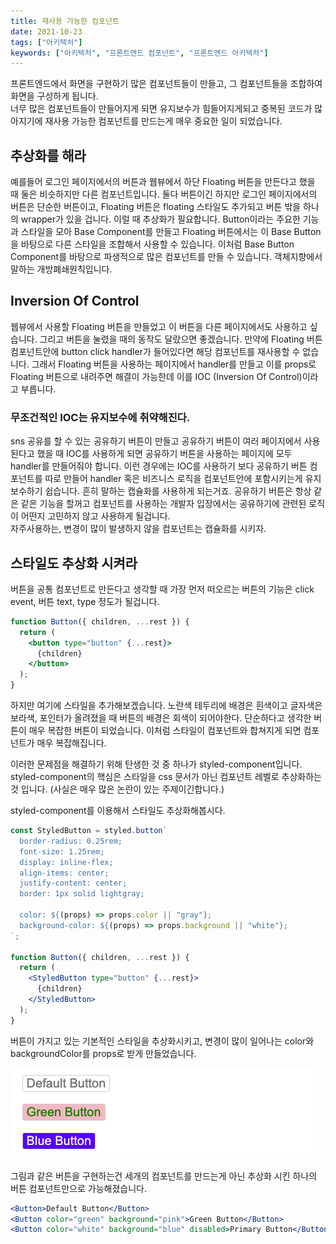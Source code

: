 ```yaml
---
title: 재사용 가능한 컴포넌트
date: 2021-10-23
tags: ["아키텍처"]
keywords: ["아키텍처", "프론트엔드 컴포넌트", "프론트엔드 아키텍처"]
---
```


프론트엔드에서 화면을 구현하기 많은 컴포넌트들이 만들고, 그 컴포넌트들을 조합하여 화면을 구성하게 됩니다.\
너무 많은 컴포넌트들이 만들어지게 되면 유지보수가 힘들어지게되고 중복된 코드가 많아지기에 재사용 가능한 컴포넌트를 만드는게 매우 중요한 일이 되었습니다.

<!--truncate-->

## 추상화를 해라

예를들어 로그인 페이지에서의 버튼과 웹뷰에서 하단 Floating 버튼을 만든다고 했을 때 둘은 비슷하지만 다른 컴포넌트입니다.
둘다 버튼이긴 하지만 로그인 페이지에서의 버튼은 단순한 버튼이고, Floating 버튼은 floating 스타일도 추가되고 버튼 밖을 하나의 wrapper가 있을 겁니다.
이럴 때 추상화가 필요합니다. Button이라는 주요한 기능과 스타일을 모아 Base Component를 만들고 Floating 버튼에서는 이 Base Button을 바탕으로 다른 스타일을 조합해서 사용할 수 있습니다.
이처럼 Base Button Component를 바탕으로 파생적으로 많은 컴포넌트를 만들 수 있습니다. 객체지향에서 말하는 개방폐쇄원칙입니다.

## Inversion Of Control

웹뷰에서 사용할 Floating 버튼을 만들었고 이 버튼을 다른 페이지에서도 사용하고 싶습니다. 그리고 버튼을 눌렸을 때의 동작도 달랐으면 좋겠습니다.
만약에 Floating 버튼 컴포넌트안에 button click handler가 들어있다면 해당 컴포넌트를 재사용할 수 없습니다.
그래서 Floating 버튼을 사용하는 페이지에서 handler를 만들고 이를 props로 Floating 버튼으로 내려주면 해결이 가능한데 이를 IOC (Inversion Of Control)이라고 부릅니다.

### 무조건적인 IOC는 유지보수에 취약해진다.

sns 공유를 할 수 있는 공유하기 버튼이 만들고 공유하기 버튼이 여러 페이지에서 사용된다고 했을 때 IOC를 사용하게 되면 공유하기 버튼을 사용하는 페이지에 모두 handler를 만들어줘야 합니다.
이런 경우에는 IOC를 사용하기 보다 공유하기 버튼 컴포넌트를 따로 만들어 handler 혹은 비즈니스 로직을 컴포넌트안에 포함시키는게 유지보수하기 쉽습니다. 흔히 말하는 캡슐화를 사용하게 되는거죠.
공유하기 버튼은 항상 같은 같은 기능을 할꺼고 컴포넌트를 사용하는 개발자 입장에서는 공유하기에 관련된 로직이 어떤지 고민하지 않고 사용하게 될겁니다.\
자주사용하는, 변경이 많이 발생하지 않을 컴포넌트는 캡슐화를 시키자.

## 스타일도 추상화 시켜라

버튼을 공통 컴포넌트로 만든다고 생각할 때 가장 먼저 떠오르는 버튼의 기능은 click event, 버튼 text, type 정도가 될겁니다.

```jsx
function Button({ children, ...rest }) {
  return (
    <button type="button" {...rest}>
      {children}
    </button>
  );
}
```

하지만 여기에 스타일을 추가해보겠습니다.
노란색 테두리에 배경은 흰색이고 글자색은 보라색, 포인터가 올려졌을 때 버튼의 배경은 회색이 되어야한다.
단순하다고 생각한 버튼이 매우 복잡한 버튼이 되었습니다.
이처럼 스타일이 컴포넌트와 합쳐지게 되면 컴포넌트가 매우 복잡해집니다.

이러한 문제점을 해결하기 위해 탄생한 것 중 하나가 styled-component입니다.
styled-component의 핵심은 스타일을 css 문서가 아닌 컴포넌트 레벨로 추상화하는 것 입니다.
(사실은 매우 많은 논란이 있는 주제이긴합니다.)

styled-component를 이용해서 스타일도 추상화해봅시다.

```jsx
const StyledButton = styled.button`
  border-radius: 0.25rem;
  font-size: 1.25rem;
  display: inline-flex;
  align-items: center;
  justify-content: center;
  border: 1px solid lightgray;

  color: ${(props) => props.color || "gray"};
  background-color: ${(props) => props.background || "white"};
`;

function Button({ children, ...rest }) {
  return (
    <StyledButton type="button" {...rest}>
      {children}
    </StyledButton>
  );
}
```

버튼이 가지고 있는 기본적인 스타일을 추상화시키고, 변경이 많이 일어나는 color와 backgroundColor를 props로 받게 만들었습니다.

![](./images/reusable-component.png)

그림과 같은 버튼을 구현하는건 세개의 컴포넌트를 만드는게 아닌 추상화 시킨 하나의 버튼 컴포넌트만으로 가능해졌습니다.

```jsx
<Button>Default Button</Button>
<Button color="green" background="pink">Green Button</Button>
<Button color="white" background="blue" disabled>Primary Button</Button>
```
